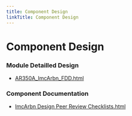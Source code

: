 ```yaml
---
title: Component Design
linkTitle: Component Design
---
```


# Component Design
### Module Detailled Design

- [AR350A_ImcArbn_FDD.html](Design/AR350A_ImcArbn_FDD.html)

### Component Documentation

- [ImcArbn Design Peer Review Checklists.html](Doc/ImcArbn%20Design%20Peer%20Review%20Checklists.html)

